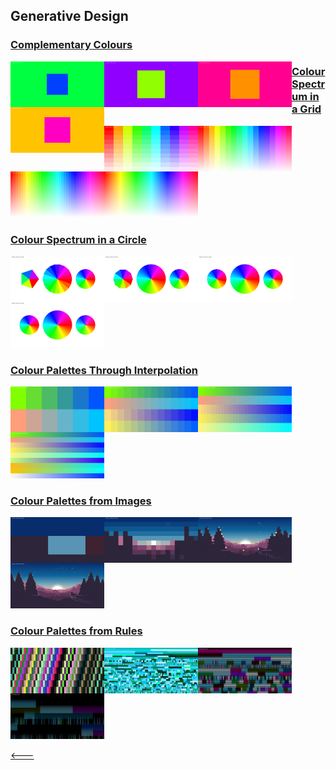 ## Generative Design

### [Complementary Colours](01_complementary_colours/)

<img src="sample_images/01_comp_col1.png" width="150" style="float: left;">
<img src="sample_images/01_comp_col2.png" width="150" style="float: left;">
<img src="sample_images/01_comp_col3.png" width="150" style="float: left;">
<img src="sample_images/01_comp_col4.png" width="150" style="float: left;">

### [Colour Spectrum in a Grid](02_colour_spectrum_in_a_grid/)

<img src="sample_images/02_spec_grid1.png" width="150" style="float: left;">
<img src="sample_images/02_spec_grid2.png" width="150" style="float: left;">
<img src="sample_images/02_spec_grid3.png" width="150" style="float: left;">
<img src="sample_images/02_spec_grid4.png" width="150">

### [Colour Spectrum in a Circle](03_colour_spectrum_in_a_circle/)

<img src="sample_images/03_spec_circle1.png" width="150" style="float: left;">
<img src="sample_images/03_spec_circle2.png" width="150" style="float: left;">
<img src="sample_images/03_spec_circle3.png" width="150" style="float: left;">
<img src="sample_images/03_spec_circle4.png" width="150">

### [Colour Palettes Through Interpolation](04_colour_palettes_through_interpolation/)

<img src="sample_images/04_palette_inter1.png" width="150" style="float: left;">
<img src="sample_images/04_palette_inter2.png" width="150" style="float: left;">
<img src="sample_images/04_palette_inter3.png" width="150" style="float: left;">
<img src="sample_images/04_palette_inter4.png" width="150">

### [Colour Palettes from Images](05_colour_palettes_from_images/)

<img src="sample_images/05_palette_img1.png" width="150" style="float: left;">
<img src="sample_images/05_palette_img2.png" width="150" style="float: left;">
<img src="sample_images/05_palette_img3.png" width="150" style="float: left;">
<img src="sample_images/05_palette_img4.png" width="150">

### [Colour Palettes from Rules](06_colour_palettes_from_rules/)

<img src="sample_images/06_palette_rule1.png" width="150" style="float: left;">
<img src="sample_images/06_palette_rule2.png" width="150" style="float: left;">
<img src="sample_images/06_palette_rule3.png" width="150" style="float: left;">
<img src="sample_images/06_palette_rule4.png" width="150">

[<---](https://github.com/cilliantighe/Creative_Coding_GD)
